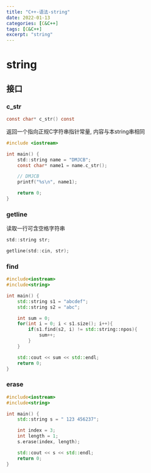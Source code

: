 ```yaml
---
title: "C++-语法-string"
date: 2022-01-13
categories: [C&C++]
tags: [C&C++]
excerpt: "string"
---
```


# string

## 接口

### c_str

```c
const char* c_str() const
```

返回一个指向正规C字符串指针常量, 内容与本string串相同

```c
#include <iostream>

int main() {
    std::string name = "DMJCB";
    const char* name1 = name.c_str();

    // DMJCB
    printf("%s\n", name1);

    return 0;
}
```

### getline

读取一行可含空格字符串

```c
std::string str;

getline(std::cin, str);
```

### find

```c++
#include<iostream>
#include<string>

int main() {
    std::string s1 = "abcdef";
    std::string s2 = "abc";

    int sum = 0;
    for(int i = 0; i < s1.size(); i++){
        if(s1.find(s2, i) != std::string::npos){
            sum++;
        }
    }

    std::cout << sum << std::endl;
    return 0;
}
```

### erase

```c++
#include<iostream>
#include<string>

int main() {
    std::string s = " 123 456237";

    int index = 3;
    int length = 1;
    s.erase(index, length);

    std::cout << s << std::endl;
    return 0;
}
```